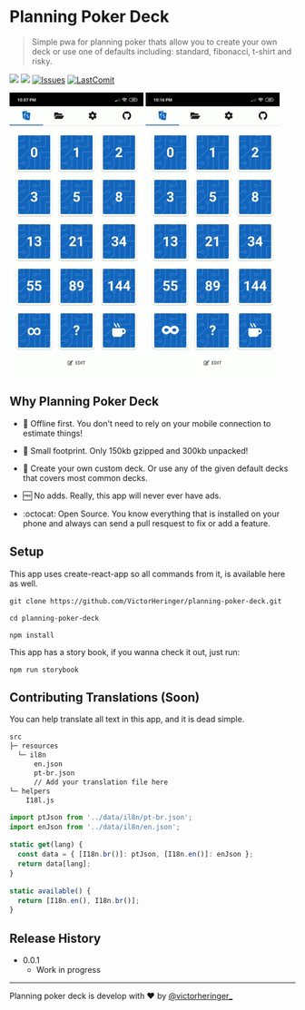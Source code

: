 # Planning Poker Deck
> Simple pwa for planning poker thats allow you to create your own deck or use one of defaults including: standard, fibonacci, t-shirt and risky.

[![](https://img.shields.io/website-up-down-green-red/https/shields.io.svg?label=play+now)](https://planning-poker.victorheringer.com.br/)
[![](https://img.shields.io/github/license/mashape/apistatus.svg)](https://github.com/VictorHeringer/planning-poker-deck/blob/master/LICENSE)
[![Issues](https://img.shields.io/github/issues/VictorHeringer/planning-poker-deck.svg)](https://github.com/VictorHeringer/planning-poker-deck/issues)
[![LastComit](https://img.shields.io/github/last-commit/google/skia.svg)](https://github.com/VictorHeringer/planning-poker-deck)

![Example](example.gif)
![Example](example_2.gif)

## Why Planning Poker Deck

- 📴 Offline first. You don't need to rely on your mobile connection to estimate things!

- 💾 Small footprint. Only 150kb gzipped and 300kb unpacked!

- 📝 Create your own custom deck. Or use any of the given default decks that covers most common decks.

- 🆓 No adds. Really, this app will never ever have ads.

- :octocat: Open Source. You know everything that is installed on your phone and always can send a pull resquest to fix or add a feature.

## Setup
This app uses create-react-app so all commands from it, is available here as well.
```
git clone https://github.com/VictorHeringer/planning-poker-deck.git
```
```
cd planning-poker-deck
```
```
npm install
```

This app has a story book, if you wanna check it out, just run:

```
npm run storybook
```
## Contributing Translations (Soon)

You can help translate all text in this app, and it is dead simple.

```
src
├─ resources
  └─ il8n
      en.json
      pt-br.json
      // Add your translation file here
└─ helpers
    I18l.js
```

```js
import ptJson from '../data/il8n/pt-br.json';
import enJson from '../data/il8n/en.json';
```

```js
static get(lang) {
  const data = { [I18n.br()]: ptJson, [I18n.en()]: enJson };
  return data[lang];
}
```

```js
static available() {
  return [I18n.en(), I18n.br()];
}
```

## Release History
* 0.0.1
  * Work in progress

---
Planning poker deck is develop with :hearts: by [@victorheringer_](https://twitter.com/VictorHeringer_)
